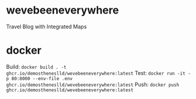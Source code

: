 # wevebeeneverywhere
Travel Blog with Integrated Maps

# docker
Build: `docker build . -t ghcr.io/demostheneslld/wevebeeneverywhere:latest`
Test: `docker run -it -p 80:8000 --env-file .env ghcr.io/demostheneslld/wevebeeneverywhere:latest`
Push: `docker push ghcr.io/demostheneslld/wevebeeneverywhere:latest`